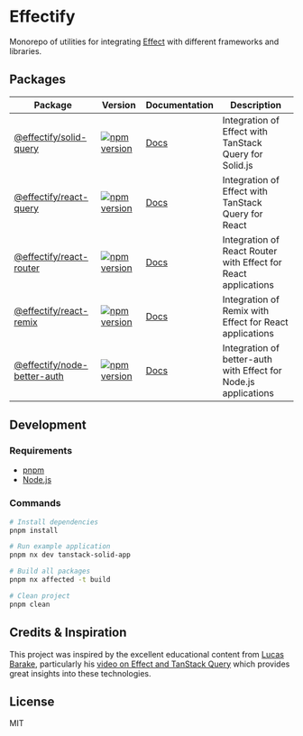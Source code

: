 # Effectify

Monorepo of utilities for integrating [Effect](https://effect.website/) with different frameworks and libraries.

## Packages

| Package | Version | Documentation | Description |
|---------|---------|---------------|-------------|
| [@effectify/solid-query](https://www.npmjs.com/package/@effectify/solid-query) | [![npm version](https://img.shields.io/npm/v/@effectify/solid-query.svg)](https://www.npmjs.com/package/@effectify/solid-query) | [Docs](./packages/solid/query/README.md) | Integration of Effect with TanStack Query for Solid.js |
| [@effectify/react-query](https://www.npmjs.com/package/@effectify/react-query) | [![npm version](https://img.shields.io/npm/v/@effectify/react-query.svg)](https://www.npmjs.com/package/@effectify/react-query) | [Docs](./packages/react/query/README.md) | Integration of Effect with TanStack Query for React |
| [@effectify/react-router](https://www.npmjs.com/package/@effectify/react-router) | [![npm version](https://img.shields.io/npm/v/@effectify/react-router.svg)](https://www.npmjs.com/package/@effectify/react-router) | [Docs](./packages/react/router/README.md) | Integration of React Router with Effect for React applications |
| [@effectify/react-remix](https://www.npmjs.com/package/@effectify/react-remix) | [![npm version](https://img.shields.io/npm/v/@effectify/react-remix.svg)](https://www.npmjs.com/package/@effectify/react-remix) | [Docs](./packages/react/remix/README.md) | Integration of Remix with Effect for React applications |
| [@effectify/node-better-auth](https://www.npmjs.com/package/@effectify/node-better-auth) | [![npm version](https://img.shields.io/npm/v/@effectify/node-better-auth.svg)](https://www.npmjs.com/package/@effectify/node-better-auth) | [Docs](./packages/node/better-auth/README.md) | Integration of better-auth with Effect for Node.js applications |

## Development

### Requirements

- [pnpm](https://pnpm.io/)
- [Node.js](https://nodejs.org/)

### Commands

```bash
# Install dependencies
pnpm install

# Run example application
pnpm nx dev tanstack-solid-app

# Build all packages
pnpm nx affected -t build

# Clean project
pnpm clean
```

## Credits & Inspiration

This project was inspired by the excellent educational content from [Lucas Barake](https://www.youtube.com/@lucas-barake), particularly his [video on Effect and TanStack Query](https://www.youtube.com/watch?v=zl4w3BQAoJM&t=1011s) which provides great insights into these technologies.

## License

MIT
